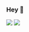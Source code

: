 ### Hey 👋


  <img src="https://github-readme-stats.vercel.app/api/top-langs/?username=anuraghazra&layout=compact&theme=tokyonight" />
  <img src="https://github-readme-stats.vercel.app/api?username=DiscordKiller&count_private=true&show_icons=true&theme=tokyonight" />

